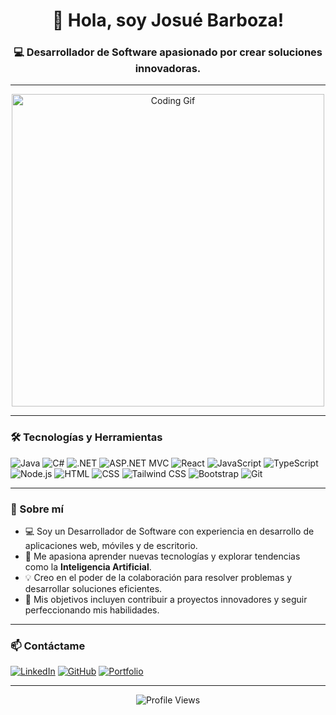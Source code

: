 <h1 align="center">👋 Hola, soy Josué Barboza!</h1>
<h3 align="center">💻 Desarrollador de Software apasionado por crear soluciones innovadoras.</h3>

---

<div align="center">
    <img src="https://media.giphy.com/media/qgQUggAC3Pfv687qPC/giphy.gif" alt="Coding Gif" width="500"/>
</div>

---

### 🛠️ Tecnologías y Herramientas
![Java](https://img.shields.io/badge/Java-ED8B00?style=for-the-badge&logo=java&logoColor=white)
![C#](https://img.shields.io/badge/C%23-239120?style=for-the-badge&logo=c-sharp&logoColor=white)
![.NET](https://img.shields.io/badge/.NET-512BD4?style=for-the-badge&logo=dotnet&logoColor=white)
![ASP.NET MVC](https://img.shields.io/badge/ASP.NET%20MVC-512BD4?style=for-the-badge&logo=dotnet&logoColor=white)
![React](https://img.shields.io/badge/React-20232A?style=for-the-badge&logo=react&logoColor=61DAFB)
![JavaScript](https://img.shields.io/badge/JavaScript-F7DF1E?style=for-the-badge&logo=javascript&logoColor=black)
![TypeScript](https://img.shields.io/badge/TypeScript-007ACC?style=for-the-badge&logo=typescript&logoColor=white)
![Node.js](https://img.shields.io/badge/Node.js-43853D?style=for-the-badge&logo=node.js&logoColor=white)
![HTML](https://img.shields.io/badge/HTML5-E34F26?style=for-the-badge&logo=html5&logoColor=white)
![CSS](https://img.shields.io/badge/CSS3-1572B6?style=for-the-badge&logo=css3&logoColor=white)
![Tailwind CSS](https://img.shields.io/badge/Tailwind_CSS-38B2AC?style=for-the-badge&logo=tailwind-css&logoColor=white)
![Bootstrap](https://img.shields.io/badge/Bootstrap-563D7C?style=for-the-badge&logo=bootstrap&logoColor=white)
![Git](https://img.shields.io/badge/Git-F05032?style=for-the-badge&logo=git&logoColor=white)

---

### 🌟 Sobre mí
- 💻 Soy un Desarrollador de Software con experiencia en desarrollo de aplicaciones web, móviles y de escritorio.
- 🚀 Me apasiona aprender nuevas tecnologías y explorar tendencias como la **Inteligencia Artificial**.
- 💡 Creo en el poder de la colaboración para resolver problemas y desarrollar soluciones eficientes.
- 🎯 Mis objetivos incluyen contribuir a proyectos innovadores y seguir perfeccionando mis habilidades.

---

### 📫 Contáctame
[![LinkedIn](https://img.shields.io/badge/LinkedIn-%230077B5.svg?style=for-the-badge&logo=linkedin&logoColor=white)](https://www.linkedin.com/in/josue-barboza-250566267/)
[![GitHub](https://img.shields.io/badge/GitHub-%23121011.svg?style=for-the-badge&logo=github&logoColor=white)](https://github.com/JosueBarbozaS)
[![Portfolio](https://img.shields.io/badge/Portfolio-%23000000.svg?style=for-the-badge&logo=firefox&logoColor=white)](https://josuebarboza.netlify.app/)

---

<div align="center">
    <img src="https://komarev.com/ghpvc/?username=TuUsuarioDeGitHub&color=blueviolet&style=flat-square" alt="Profile Views"/>
</div>
